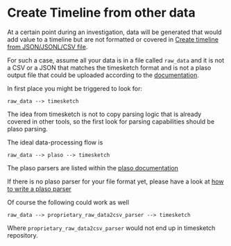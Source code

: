 # Create Timeline from other data

At a certain point during an investigation, data will be generated that would add value to a timeline but are not formatted or covered in [Create timeline from JSON/JSONL/CSV file](docs/CreateTimeLineFromJSONorCSV.md).

For such a case, assume all your data is in a file called `raw_data` and it is not a CSV or a JSON that matches the timesketch format and is not a plaso output file that could be uploaded according to the [documentation](/docs/CreateTimelineFromPlaso.md).

In first place you might be triggered to look for:

    raw_data --> timesketch

The idea from timesketch is not to copy parsing logic that is already covered in other tools, so the first look for parsing capabilities should be plaso parsing.

The ideal data-processing flow is

    raw_data --> plaso --> timesketch

The plaso parsers are listed within the [plaso documentation](https://plaso.readthedocs.io/en/latest/sources/user/Parsers-and-plugins.html)

If there is no plaso parser for your file format yet, please have a look at [how to write a plaso parser](https://plaso.readthedocs.io/en/latest/sources/developer/How-to-write-a-parser.html)

Of course the following could work as well

    raw_data --> proprietary_raw_data2csv_parser --> timesketch
    
Where `proprietary_raw_data2csv_parser` would not end up in timesketch repository.
